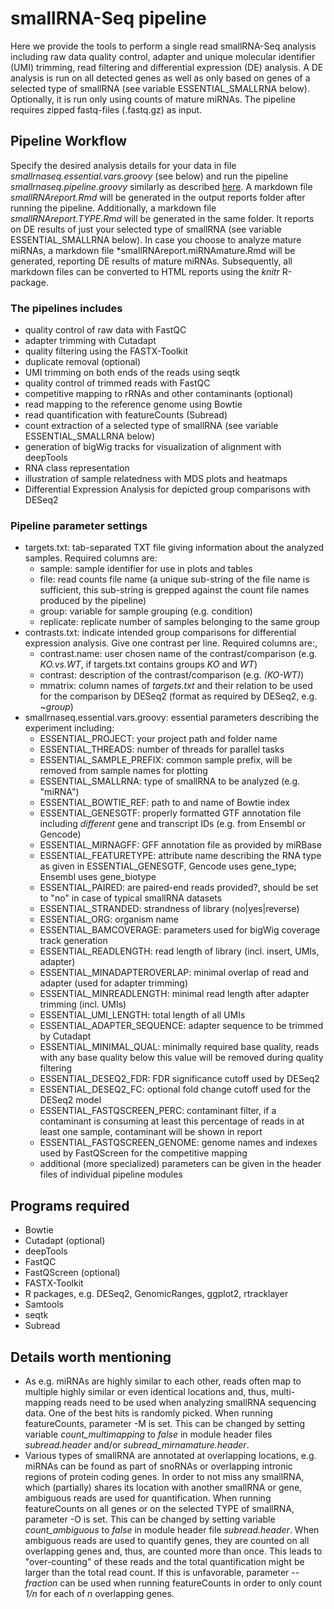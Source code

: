# smallRNA-Seq pipeline
Here we provide the tools to perform a single read smallRNA-Seq analysis including raw data quality control, adapter and unique molecular identifier (UMI) trimming, read filtering and differential expression (DE) analysis. A DE analysis is run on all detected genes as well as only based on genes of a selected type of smallRNA (see variable ESSENTIAL_SMALLRNA below). Optionally, it is run only using counts of mature miRNAs. The pipeline requires zipped fastq-files (.fastq.gz) as input.


## Pipeline Workflow
Specify the desired analysis details for your data in file *smallrnaseq.essential.vars.groovy* (see below) and run the pipeline *smallrnaseq.pipeline.groovy* similarly as described [here](https://gitlab.rlp.net/imbforge/NGSpipe2go/-/blob/master/README.md). A markdown file *smallRNAreport.Rmd* will be generated in the output reports folder after running the pipeline. Additionally, a markdown file *smallRNAreport.TYPE.Rmd* will be generated in the same folder. It reports on DE results of just your selected type of smallRNA (see variable ESSENTIAL_SMALLRNA below). In case you choose to analyze mature miRNAs, a markdown file *smallRNAreport.miRNAmature.Rmd will be generated, reporting DE results of mature miRNAs. Subsequently, all markdown files can be converted to HTML reports using the *knitr* R-package.


### The pipelines includes
- quality control of raw data with FastQC
- adapter trimming with Cutadapt
- quality filtering using the FASTX-Toolkit
- duplicate removal (optional)
- UMI trimming on both ends of the reads using seqtk
- quality control of trimmed reads with FastQC
- competitive mapping to rRNAs and other contaminants (optional)
- read mapping to the reference genome using Bowtie
- read quantification with featureCounts (Subread)
- count extraction of a selected type of smallRNA (see variable ESSENTIAL_SMALLRNA below)
- generation of bigWig tracks for visualization of alignment with deepTools
- RNA class representation
- illustration of sample relatedness with MDS plots and heatmaps
- Differential Expression Analysis for depicted group comparisons with DESeq2


### Pipeline parameter settings
- targets.txt: tab-separated TXT file giving information about the analyzed samples. Required columns are:
  - sample: sample identifier for use in plots and tables
  - file: read counts file name (a unique sub-string of the file name is sufficient, this sub-string is grepped against the count file names produced by the pipeline) 
  - group: variable for sample grouping (e.g. condition)
  - replicate: replicate number of samples belonging to the same group
- contrasts.txt: indicate intended group comparisons for differential expression analysis. Give one contrast per line. Required columns are:, 
  - contrast.name: user chosen name of the contrast/comparison (e.g. *KO.vs.WT*, if targets.txt contains groups *KO* and *WT*)
  - contrast: description of the contrast/comparison (e.g. *(KO-WT)*)
  - mmatrix: column names of *targets.txt* and their relation to be used for the comparison by DESeq2 (format as required by DESeq2, e.g. *~group*)
- smallrnaseq.essential.vars.groovy: essential parameters describing the experiment including: 
  - ESSENTIAL_PROJECT: your project path and folder name
  - ESSENTIAL_THREADS: number of threads for parallel tasks
  - ESSENTIAL_SAMPLE_PREFIX: common sample prefix, will be removed from sample names for plotting
  - ESSENTIAL_SMALLRNA: type of smallRNA to be analyzed (e.g. "miRNA")
  - ESSENTIAL_BOWTIE_REF: path to and name of Bowtie index
  - ESSENTIAL_GENESGTF: properly formatted GTF annotation file including *different* gene and transcript IDs (e.g. from Ensembl or Gencode)
  - ESSENTIAL_MIRNAGFF: GFF annotation file as provided by miRBase
  - ESSENTIAL_FEATURETYPE: attribute name describing the RNA type as given in ESSENTIAL_GENESGTF, Gencode uses gene_type; Ensembl uses gene_biotype
  - ESSENTIAL_PAIRED: are paired-end reads provided?, should be set to "no" in case of typical smallRNA datasets
  - ESSENTIAL_STRANDED: strandness of library (no|yes|reverse)
  - ESSENTIAL_ORG: organism name
  - ESSENTIAL_BAMCOVERAGE: parameters used for bigWig coverage track generation 
  - ESSENTIAL_READLENGTH: read length of library  (incl. insert, UMIs, adapter)
  - ESSENTIAL_MINADAPTEROVERLAP: minimal overlap of read and adapter (used for adapter trimming)
  - ESSENTIAL_MINREADLENGTH: minimal read length after adapter trimming (incl. UMIs) 
  - ESSENTIAL_UMI_LENGTH: total length of all UMIs
  - ESSENTIAL_ADAPTER_SEQUENCE: adapter sequence to be trimmed by Cutadapt
  - ESSENTIAL_MINIMAL_QUAL: minimally required base quality, reads with any base quality below this value will be removed during quality filtering
  - ESSENTIAL_DESEQ2_FDR: FDR significance cutoff used by DESeq2
  - ESSENTIAL_DESEQ2_FC: optional fold change cutoff used for the DESeq2 model
  - ESSENTIAL_FASTQSCREEN_PERC: contaminant filter, if a contaminant is consuming at least this percentage of reads in at least one sample, contaminant will be shown in report 
  - ESSENTIAL_FASTQSCREEN_GENOME: genome names and indexes used by FastQScreen for the competitive mapping
  - additional (more specialized) parameters can be given in the header files of individual pipeline modules 


## Programs required
- Bowtie
- Cutadapt (optional)
- deepTools
- FastQC
- FastQScreen (optional)
- FASTX-Toolkit
- R packages, e.g. DESeq2, GenomicRanges, ggplot2, rtracklayer
- Samtools
- seqtk
- Subread


## Details worth mentioning

- As e.g. miRNAs are highly similar to each other, reads often map to multiple highly similar or even identical locations and, thus, multi-mapping reads need to be used when analyzing smallRNA sequencing data. One of the best hits is randomly picked. When running featureCounts, parameter -M is set. This can be changed by setting variable *count_multimapping* to *false* in module header files *subread.header* and/or *subread_mirnamature.header*.
- Various types of smallRNA are annotated at overlapping locations, e.g. miRNAs can be found as part of snoRNAs or overlapping intronic regions of protein coding genes. In order to not miss any smallRNA, which (partially) shares its location with another smallRNA or gene, ambiguous reads are used for quantification. When running featureCounts on all genes or on the selected TYPE of smallRNA, parameter -O is set. This can be changed by setting variable *count_ambiguous* to *false* in module header file *subread.header*. When ambiguous reads are used to quantify genes, they are counted on all overlapping genes and, thus, are counted more than once. This leads to "over-counting" of these reads and the total quantification might be larger than the total read count. If this is unfavorable, parameter *--fraction* can be used when running featureCounts in order to only count *1/n* for each of *n* overlapping genes.



